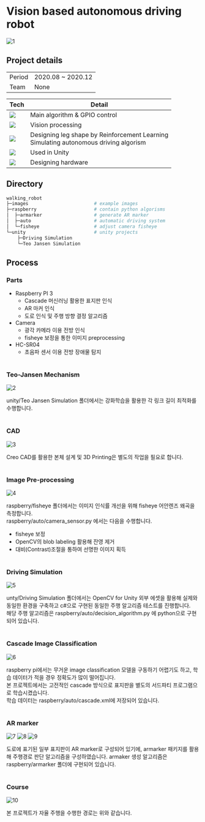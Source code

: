 <h1>Vision based autonomous driving robot</h1>

![1](images/1.jpg)

<h2>Project details</h2>

|||
|---|---|
|Period|2020.08 ~ 2020.12|
|Team|None|


|Tech|Detail|
|---|---|
|<img src="https://img.shields.io/badge/Python-3776AB?style=flat-square&logo=Python&logoColor=white"/>|Main algorithm & GPIO control|
|<img src="https://img.shields.io/badge/OpenCV-5C3EE8?style=flat-square&logo=OpenCV&logoColor=white"/>|Vision processing|
|<img src="https://img.shields.io/badge/Unity-FFFFFF?style=flat-square&logo=Unity&logoColor=black"/>|Designing leg shape by Reinforcement Learning<br/> Simulating autonomous driving algorism|
|<img src="https://img.shields.io/badge/C%23-239120?style=flat-square&logo=CSharp&logoColor=white"/>|Used in Unity|
|<img src="https://img.shields.io/badge/Creo CAD-309549?style=flat-square"/>|Designing hardware|

<h2>Directory</h2>

```bash
walking_robot       
├─images                        # example images
├─raspberry                     # contain python algorisms
│  ├─armarker                   # generate AR marker
│  ├─auto                       # automatic driving system
│  └─fisheye                    # adjust camera fisheye
└─unity                         # unity projects
    ├─Driving Simulation        
    └─Teo Jansen Simulation  
```   

<h2>Process</h2>

<h3>Parts</h3>

* Raspberry PI 3
    * Cascade 머신러닝 활용한 표지판 인식
    * AR 마커 인식
    * 도로 인식 및 주행 방향 결정 알고리즘
* Camera
    * 광각 카메라 이용 전방 인식
    * fisheye 보정을 통한 이미지 preprocessing
* HC-SR04
    * 초음파 센서 이용 전방 장애물 탐지
<br/><br/>
<h3>Teo-Jansen Mechanism</h3>

![2](images/2.jpg)

unity/Teo Jansen Simulation 폴더에서는 강화학습을 활용한 각 링크 길이 최적화를 수행합니다.
<br/><br/>
<h3>CAD</h3>

![3](images/3.jpg)

Creo CAD를 활용한 본체 설계 및 3D Printing은 별도의 작업을 필요로 합니다.
<br/><br/>
<h3>Image Pre-processing</h3>

![4](images/4.jpg)

raspberry/fisheye 폴더에서는 이미지 인식률 개선을 위해 fisheye 어안렌즈 왜곡을 측정합니다.    
raspberry/auto/camera_sensor.py 에서는 다음을 수행합니다.
* fisheye 보정
* OpenCV의 blob labeling 활용해 잔영 제거
* 대비(Contrast)조절을 통하여 선명한 이미지 획득
<br/><br/>
<h3>Driving Simulation</h3>

![5](images/5.jpg)

unty/Driving Simulation 폴더에서는 OpenCV for Unity 외부 에셋을 활용해 실제와 동일한 환경을 구축하고 c#으로 구현된 동일한 주행 알고리즘 테스트를 진행합니다.   
해당 주행 알고리즘은 raspberry/auto/decision_algorithm.py 에 python으로 구현되어 있습니다.
<br/><br/>
<h3>Cascade Image Classification</h3>

![6](images/6.jpg)

raspberry pi에서는 무거운 image classification 모델을 구동하기 어렵기도 하고, 학습 데이터가 적을 경우 정확도가 많이 떨어집니다.   
본 프로젝트에서는 고전적인 cascade 방식으로 표지판을 별도의 서드파티 프로그램으로 학습시켰습니다.   
학습 데이터는 raspberry/auto/cascade.xml에 저장되어 있습니다.
<br/><br/>
<h3>AR marker</h3>

![7](images/7.png)
![8](images/8.png)
![9](images/9.png)

도로에 표기된 일부 표지판이 AR marker로 구성되어 있기에, armarker 패키지를 활용해 주행경로 판단 알고리즘을 구성하였습니다.
armaker 생성 알고리즘은 raspberry/armarker 폴더에 구현되어 있습니다.
<br/><br/>
<h3>Course</h3>

![10](images/10.jpg)


본 프로젝트가 자율 주행을 수행한 경로는 위와 같습니다.


